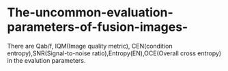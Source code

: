 # The-uncommon-evaluation-parameters-of-fusion-images-
There are Qab/f, IQM(Image quality metric), CEN(condition entropy),SNR(Signal-to-noise ratio),Entropy(EN),OCE(Overall cross entropy) in the evalution parameters.
